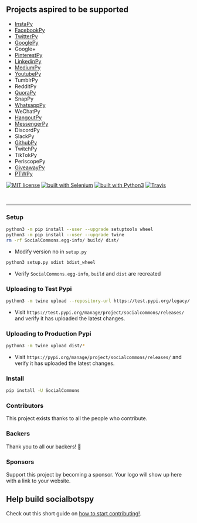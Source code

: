 
## Projects aspired to be supported

- [InstaPy](https://github.com/socialbotspy/InstaPy)
- [FacebookPy](https://github.com/socialbotspy/FacebookPy)
- [TwitterPy](https://github.com/socialbotspy/TwitterPy)
- [GooglePy](https://github.com/socialbotspy/GooglePy)
- Google+
- [PinterestPy](https://github.com/socialbotspy/PinterestPy)
- [LinkedinPy](https://github.com/socialbotspy/LinkedinPy)
- [MediumPy](https://github.com/socialbotspy/MediumPy)
- [YoutubePy](https://github.com/socialbotspy/YoutubePy)
- TumblrPy
- RedditPy
- [QuoraPy](https://github.com/socialbotspy/QuoraPy)
- SnapPy
- [WhatsappPy](https://github.com/socialbotspy/WhatsappPy)
- WeChatPy
- [HangoutPy](https://github.com/socialbotspy/HangoutPy)
- [MessengerPy](https://github.com/socialbotspy/MessengerPy)
- DiscordPy
- SlackPy
- [GithubPy](https://github.com/socialbotspy/GithubPy)
- TwitchPy
- TikTokPy
- PeriscopePy
- [GiveawayPy](https://github.com/socialbotspy/GiveawayPy)
- [PTWPy](https://github.com/socialbotspy/PTWPy)

[![MIT license](https://img.shields.io/badge/license-GPLv3-blue.svg)](https://github.com/socialbotspy/FacebookPy/blob/master/LICENSE)
[![built with Selenium](https://img.shields.io/badge/built%20with-Selenium-yellow.svg)](https://github.com/SeleniumHQ/selenium)
[![built with Python3](https://img.shields.io/badge/built%20with-Python3-red.svg)](https://www.python.org/)
[![Travis](https://img.shields.io/travis/rust-lang/rust.svg)](https://travis-ci.org/socialbotspy/FacebookPy)

<br />

---
### Setup

```bash
python3 -m pip install --user --upgrade setuptools wheel
python3 -m pip install --user --upgrade twine
rm -rf SocialCommons.egg-info/ build/ dist/
```

- Modify version no in `setup.py`

```bash
python3 setup.py sdist bdist_wheel
```

- Verify `SocialCommons.egg-info`, `build` and `dist` are recreated

### Uploading to Test Pypi
```bash
python3 -m twine upload --repository-url https://test.pypi.org/legacy/ dist/*
```
- Visit `https://test.pypi.org/manage/project/socialcommons/releases/` and verify it has uploaded the latest changes.

### Uploading to Production Pypi
```bash
python3 -m twine upload dist/*
```
- Visit `https://pypi.org/manage/project/socialcommons/releases/` and verify it has uploaded the latest changes.

### Install
```bash
pip install -U SocialCommons
```

### Contributors

This project exists thanks to all the people who contribute.

### Backers

Thank you to all our backers! 🙏

### Sponsors

Support this project by becoming a sponsor. Your logo will show up here with a link to your website.


## Help build socialbotspy
Check out this short guide on [how to start contributing!](https://github.com/InstaPy/instapy-docs/blob/master/CONTRIBUTORS.md).
